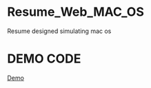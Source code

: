 # Resume_Web_MAC_OS
Resume designed simulating mac os
<h1>DEMO CODE</h1>
<a href="https://amikum1997.github.io/Resume_Web_MAC_OS/">Demo</a>

